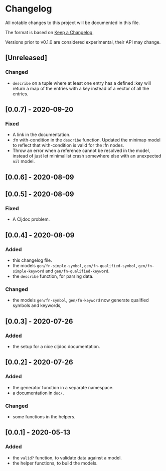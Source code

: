 # Changelog
All notable changes to this project will be documented in this file.

The format is based on [Keep a Changelog](https://keepachangelog.com/en/1.0.0/),

Versions prior to v0.1.0 are considered experimental, their API may change.

## [Unreleased]

### Changed

- `describe` on a tuple where at least one entry has a defined :key will return
  a map of the entries with a key instead of a vector of all the entries.

## [0.0.7] - 2020-09-20

### Fixed
- A link in the documentation.
- :fn with-condition in the `describe` function.
  Updated the minimap model to reflect that with-condition is valid for the :fn nodes.
- Throw an error when a reference cannot be resolved in the model, instead of just let
  minimallist crash somewhere else with an unexpected `nil` model.

## [0.0.6] - 2020-08-09
## [0.0.5] - 2020-08-09

### Fixed
- A Cljdoc problem.

## [0.0.4] - 2020-08-09

### Added
- this changelog file.
- the models `gen/fn-simple-symbol`, `gen/fn-qualified-symbol`,
  `gen/fn-simple-keyword` and `gen/fn-qualified-keyword`.
- the `describe` function, for parsing data.

### Changed
- the models `gen/fn-symbol`, `gen/fn-keyword` now generate qualified symbols and keywords,

## [0.0.3] - 2020-07-26

### Added
- the setup for a nice cljdoc documentation.

## [0.0.2] - 2020-07-26

### Added
- the generator function in a separate namespace.
- a documentation in `doc/`.

### Changed
- some functions in the helpers.

## [0.0.1] - 2020-05-13

### Added
- the `valid?` function, to validate data against a model.
- the helper functions, to build the models.
